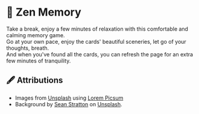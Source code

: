 # 🍃 Zen Memory

Take a break, enjoy a few minutes of relaxation with this comfortable and calming memory game.  
Go at your own pace, enjoy the cards' beautiful sceneries, let go of your thoughts, breath.  
And when you've found all the cards, you can refresh the page for an extra few minutes of tranquility.

## 🖋 Attributions
- Images from [Unsplash](https://unsplash.com/) using [Lorem Picsum](https://picsum.photos/)
- Background by [Sean Stratton](https://unsplash.com/@seanstratton?utm_source=unsplash&utm_medium=referral&utm_content=creditCopyText) on [Unsplash](https://unsplash.com/photos/ObpCE_X3j6U?utm_source=unsplash&utm_medium=referral&utm_content=creditCopyText).

